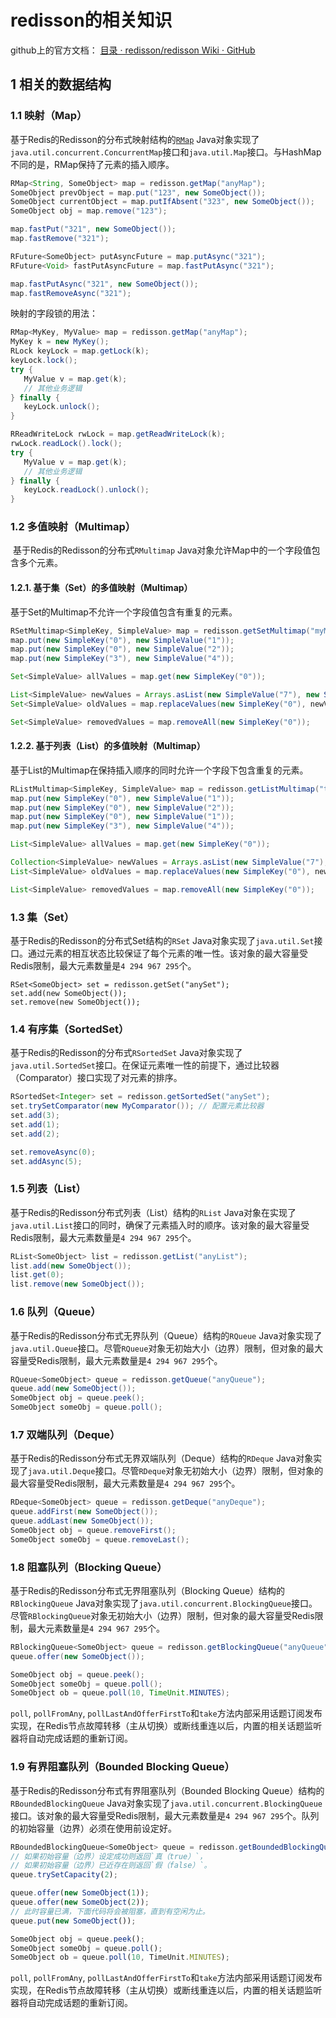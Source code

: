 # redisson的相关知识

github上的官方文档： [目录 · redisson/redisson Wiki · GitHub](https://github.com/redisson/redisson/wiki/目录)

## 1 相关的数据结构

### 1.1 映射（Map）

基于Redis的Redisson的分布式映射结构的[`RMap`](http://static.javadoc.io/org.redisson/redisson/3.10.6/org/redisson/api/RMap.html) Java对象实现了`java.util.concurrent.ConcurrentMap`接口和`java.util.Map`接口。与HashMap不同的是，RMap保持了元素的插入顺序。

```java
RMap<String, SomeObject> map = redisson.getMap("anyMap");
SomeObject prevObject = map.put("123", new SomeObject());
SomeObject currentObject = map.putIfAbsent("323", new SomeObject());
SomeObject obj = map.remove("123");

map.fastPut("321", new SomeObject());
map.fastRemove("321");

RFuture<SomeObject> putAsyncFuture = map.putAsync("321");
RFuture<Void> fastPutAsyncFuture = map.fastPutAsync("321");

map.fastPutAsync("321", new SomeObject());
map.fastRemoveAsync("321");
```

映射的字段锁的用法：

```java
RMap<MyKey, MyValue> map = redisson.getMap("anyMap");
MyKey k = new MyKey();
RLock keyLock = map.getLock(k);
keyLock.lock();
try {
   MyValue v = map.get(k);
   // 其他业务逻辑
} finally {
   keyLock.unlock();
}

RReadWriteLock rwLock = map.getReadWriteLock(k);
rwLock.readLock().lock();
try {
   MyValue v = map.get(k);
   // 其他业务逻辑
} finally {
   keyLock.readLock().unlock();
}
```

### 1.2 多值映射（Multimap）

​    基于Redis的Redisson的分布式`RMultimap` Java对象允许Map中的一个字段值包含多个元素。

#### 1.2.1. 基于集（Set）的多值映射（Multimap）

基于Set的Multimap不允许一个字段值包含有重复的元素。

```java
RSetMultimap<SimpleKey, SimpleValue> map = redisson.getSetMultimap("myMultimap");
map.put(new SimpleKey("0"), new SimpleValue("1"));
map.put(new SimpleKey("0"), new SimpleValue("2"));
map.put(new SimpleKey("3"), new SimpleValue("4"));

Set<SimpleValue> allValues = map.get(new SimpleKey("0"));

List<SimpleValue> newValues = Arrays.asList(new SimpleValue("7"), new SimpleValue("6"), new SimpleValue("5"));
Set<SimpleValue> oldValues = map.replaceValues(new SimpleKey("0"), newValues);

Set<SimpleValue> removedValues = map.removeAll(new SimpleKey("0"));
```

#### 1.2.2. 基于列表（List）的多值映射（Multimap）

基于List的Multimap在保持插入顺序的同时允许一个字段下包含重复的元素。

```java
RListMultimap<SimpleKey, SimpleValue> map = redisson.getListMultimap("test1");
map.put(new SimpleKey("0"), new SimpleValue("1"));
map.put(new SimpleKey("0"), new SimpleValue("2"));
map.put(new SimpleKey("0"), new SimpleValue("1"));
map.put(new SimpleKey("3"), new SimpleValue("4"));

List<SimpleValue> allValues = map.get(new SimpleKey("0"));

Collection<SimpleValue> newValues = Arrays.asList(new SimpleValue("7"), new SimpleValue("6"), new SimpleValue("5"));
List<SimpleValue> oldValues = map.replaceValues(new SimpleKey("0"), newValues);

List<SimpleValue> removedValues = map.removeAll(new SimpleKey("0"));
```

### 1.3 集（Set）

基于Redis的Redisson的分布式Set结构的`RSet` Java对象实现了`java.util.Set`接口。通过元素的相互状态比较保证了每个元素的唯一性。该对象的最大容量受Redis限制，最大元素数量是`4 294 967 295`个。

```
RSet<SomeObject> set = redisson.getSet("anySet");
set.add(new SomeObject());
set.remove(new SomeObject());
```

### 1.4 有序集（SortedSet）

基于Redis的Redisson的分布式`RSortedSet` Java对象实现了`java.util.SortedSet`接口。在保证元素唯一性的前提下，通过比较器（Comparator）接口实现了对元素的排序。

```java
RSortedSet<Integer> set = redisson.getSortedSet("anySet");
set.trySetComparator(new MyComparator()); // 配置元素比较器
set.add(3);
set.add(1);
set.add(2);

set.removeAsync(0);
set.addAsync(5);
```

### 1.5 列表（List）

基于Redis的Redisson分布式列表（List）结构的`RList` Java对象在实现了`java.util.List`接口的同时，确保了元素插入时的顺序。该对象的最大容量受Redis限制，最大元素数量是`4 294 967 295`个。

```java
RList<SomeObject> list = redisson.getList("anyList");
list.add(new SomeObject());
list.get(0);
list.remove(new SomeObject());
```

### 1.6 队列（Queue）

基于Redis的Redisson分布式无界队列（Queue）结构的`RQueue` Java对象实现了`java.util.Queue`接口。尽管`RQueue`对象无初始大小（边界）限制，但对象的最大容量受Redis限制，最大元素数量是`4 294 967 295`个。

```java
RQueue<SomeObject> queue = redisson.getQueue("anyQueue");
queue.add(new SomeObject());
SomeObject obj = queue.peek();
SomeObject someObj = queue.poll();
```

### 1.7 双端队列（Deque）

基于Redis的Redisson分布式无界双端队列（Deque）结构的`RDeque` Java对象实现了`java.util.Deque`接口。尽管`RDeque`对象无初始大小（边界）限制，但对象的最大容量受Redis限制，最大元素数量是`4 294 967 295`个。

```java
RDeque<SomeObject> queue = redisson.getDeque("anyDeque");
queue.addFirst(new SomeObject());
queue.addLast(new SomeObject());
SomeObject obj = queue.removeFirst();
SomeObject someObj = queue.removeLast();
```

### 1.8 阻塞队列（Blocking Queue）

基于Redis的Redisson分布式无界阻塞队列（Blocking Queue）结构的`RBlockingQueue` Java对象实现了`java.util.concurrent.BlockingQueue`接口。尽管`RBlockingQueue`对象无初始大小（边界）限制，但对象的最大容量受Redis限制，最大元素数量是`4 294 967 295`个。

```java
RBlockingQueue<SomeObject> queue = redisson.getBlockingQueue("anyQueue");
queue.offer(new SomeObject());

SomeObject obj = queue.peek();
SomeObject someObj = queue.poll();
SomeObject ob = queue.poll(10, TimeUnit.MINUTES);
```

`poll`, `pollFromAny`, `pollLastAndOfferFirstTo`和`take`方法内部采用话题订阅发布实现，在Redis节点故障转移（主从切换）或断线重连以后，内置的相关话题监听器将自动完成话题的重新订阅。

### 1.9 有界阻塞队列（Bounded Blocking Queue）

基于Redis的Redisson分布式有界阻塞队列（Bounded Blocking Queue）结构的`RBoundedBlockingQueue` Java对象实现了`java.util.concurrent.BlockingQueue`接口。该对象的最大容量受Redis限制，最大元素数量是`4 294 967 295`个。队列的初始容量（边界）必须在使用前设定好。

```javascript
RBoundedBlockingQueue<SomeObject> queue = redisson.getBoundedBlockingQueue("anyQueue");
// 如果初始容量（边界）设定成功则返回`真（true）`，
// 如果初始容量（边界）已近存在则返回`假（false）`。
queue.trySetCapacity(2);

queue.offer(new SomeObject(1));
queue.offer(new SomeObject(2));
// 此时容量已满，下面代码将会被阻塞，直到有空闲为止。
queue.put(new SomeObject());

SomeObject obj = queue.peek();
SomeObject someObj = queue.poll();
SomeObject ob = queue.poll(10, TimeUnit.MINUTES);
```

`poll`, `pollFromAny`, `pollLastAndOfferFirstTo`和`take`方法内部采用话题订阅发布实现，在Redis节点故障转移（主从切换）或断线重连以后，内置的相关话题监听器将自动完成话题的重新订阅。